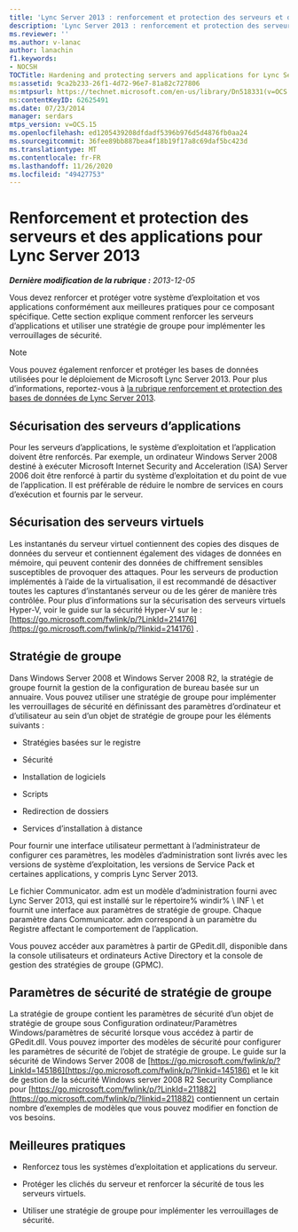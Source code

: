 ```yaml
---
title: 'Lync Server 2013 : renforcement et protection des serveurs et des applications'
description: 'Lync Server 2013 : renforcement et protection des serveurs et applications.'
ms.reviewer: ''
ms.author: v-lanac
author: lanachin
f1.keywords:
- NOCSH
TOCTitle: Hardening and protecting servers and applications for Lync Server 2013
ms:assetid: 9ca2b233-26f1-4d72-96e7-81a82c727806
ms:mtpsurl: https://technet.microsoft.com/en-us/library/Dn518331(v=OCS.15)
ms:contentKeyID: 62625491
ms.date: 07/23/2014
manager: serdars
mtps_version: v=OCS.15
ms.openlocfilehash: ed1205439208dfdadf5396b976d5d4876fb0aa24
ms.sourcegitcommit: 36fee89bb887bea4f18b19f17a8c69daf5bc423d
ms.translationtype: MT
ms.contentlocale: fr-FR
ms.lasthandoff: 11/26/2020
ms.locfileid: "49427753"
---
```

# <a name="hardening-and-protecting-servers-and-applications-for-lync-server-2013"></a>Renforcement et protection des serveurs et des applications pour Lync Server 2013

<div data-xmlns="http://www.w3.org/1999/xhtml">

<div class="topic" data-xmlns="http://www.w3.org/1999/xhtml" data-msxsl="urn:schemas-microsoft-com:xslt" data-cs="https://msdn.microsoft.com/">

<div data-asp="https://msdn2.microsoft.com/asp">



</div>

<div id="mainSection">

<div id="mainBody">

<span> </span>

_**Dernière modification de la rubrique :** 2013-12-05_

Vous devez renforcer et protéger votre système d’exploitation et vos applications conformément aux meilleures pratiques pour ce composant spécifique. Cette section explique comment renforcer les serveurs d’applications et utiliser une stratégie de groupe pour implémenter les verrouillages de sécurité.

<div>


> [!NOTE]  
> Vous pouvez également renforcer et protéger les bases de données utilisées pour le déploiement de Microsoft Lync Server 2013. Pour plus d’informations, reportez-vous à <A href="lync-server-2013-hardening-and-protecting-databases.md">la rubrique renforcement et protection des bases de données de Lync Server 2013</A>.



</div>

<div>

## <a name="securing-application-servers"></a>Sécurisation des serveurs d’applications

Pour les serveurs d’applications, le système d’exploitation et l’application doivent être renforcés. Par exemple, un ordinateur Windows Server 2008 destiné à exécuter Microsoft Internet Security and Acceleration (ISA) Server 2006 doit être renforcé à partir du système d’exploitation et du point de vue de l’application. Il est préférable de réduire le nombre de services en cours d’exécution et fournis par le serveur.

</div>

<div>

## <a name="securing-virtual-servers"></a>Sécurisation des serveurs virtuels

Les instantanés du serveur virtuel contiennent des copies des disques de données du serveur et contiennent également des vidages de données en mémoire, qui peuvent contenir des données de chiffrement sensibles susceptibles de provoquer des attaques. Pour les serveurs de production implémentés à l’aide de la virtualisation, il est recommandé de désactiver toutes les captures d’instantanés serveur ou de les gérer de manière très contrôlée. Pour plus d’informations sur la sécurisation des serveurs virtuels Hyper-V, voir le guide sur la sécurité Hyper-V sur le : [https://go.microsoft.com/fwlink/p/?LinkId=214176](https://go.microsoft.com/fwlink/p/?linkid=214176) .

</div>

<div>

## <a name="group-policy"></a>Stratégie de groupe

Dans Windows Server 2008 et Windows Server 2008 R2, la stratégie de groupe fournit la gestion de la configuration de bureau basée sur un annuaire. Vous pouvez utiliser une stratégie de groupe pour implémenter les verrouillages de sécurité en définissant des paramètres d’ordinateur et d’utilisateur au sein d’un objet de stratégie de groupe pour les éléments suivants :

  - Stratégies basées sur le registre

  - Sécurité

  - Installation de logiciels

  - Scripts

  - Redirection de dossiers

  - Services d’installation à distance

Pour fournir une interface utilisateur permettant à l’administrateur de configurer ces paramètres, les modèles d’administration sont livrés avec les versions de système d’exploitation, les versions de Service Pack et certaines applications, y compris Lync Server 2013.

Le fichier Communicator. adm est un modèle d’administration fourni avec Lync Server 2013, qui est installé sur le répertoire% windir% \\ INF \\ et fournit une interface aux paramètres de stratégie de groupe. Chaque paramètre dans Communicator. adm correspond à un paramètre du Registre affectant le comportement de l’application.

Vous pouvez accéder aux paramètres à partir de GPedit.dll, disponible dans la console utilisateurs et ordinateurs Active Directory et la console de gestion des stratégies de groupe (GPMC).

</div>

<div>

## <a name="group-policy-security-settings"></a>Paramètres de sécurité de stratégie de groupe

La stratégie de groupe contient les paramètres de sécurité d’un objet de stratégie de groupe sous Configuration ordinateur/Paramètres Windows/paramètres de sécurité lorsque vous accédez à partir de GPedit.dll. Vous pouvez importer des modèles de sécurité pour configurer les paramètres de sécurité de l’objet de stratégie de groupe. Le guide sur la sécurité de Windows Server 2008 de [https://go.microsoft.com/fwlink/p/?LinkId=145186](https://go.microsoft.com/fwlink/p/?linkid=145186) et le kit de gestion de la sécurité Windows server 2008 R2 Security Compliance pour [https://go.microsoft.com/fwlink/p/?LinkId=211882](https://go.microsoft.com/fwlink/p/?linkid=211882) contiennent un certain nombre d’exemples de modèles que vous pouvez modifier en fonction de vos besoins.

</div>

<div>

## <a name="best-practices"></a>Meilleures pratiques

  - Renforcez tous les systèmes d’exploitation et applications du serveur.

  - Protéger les clichés du serveur et renforcer la sécurité de tous les serveurs virtuels.

  - Utiliser une stratégie de groupe pour implémenter les verrouillages de sécurité.

</div>

</div>

<span> </span>

</div>

</div>

</div>

